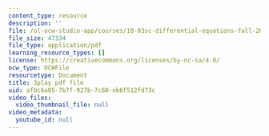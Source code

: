 ```yaml
---
content_type: resource
description: ''
file: /ol-ocw-studio-app/courses/18-03sc-differential-equations-fall-2011/afbc6a057b7f927b7c60eb6f512fd73c_zreI4HllD80.pdf
file_size: 47334
file_type: application/pdf
learning_resource_types: []
license: https://creativecommons.org/licenses/by-nc-sa/4.0/
ocw_type: OCWFile
resourcetype: Document
title: 3play pdf file
uid: afbc6a05-7b7f-927b-7c60-eb6f512fd73c
video_files:
  video_thumbnail_file: null
video_metadata:
  youtube_id: null
---
```

